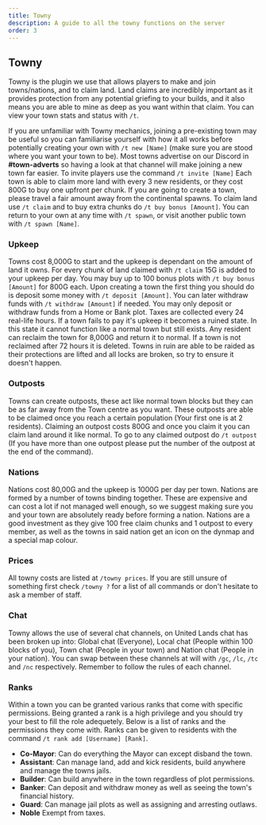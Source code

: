 ```yaml
---
title: Towny
description: A guide to all the towny functions on the server
order: 3
---
```

##  Towny
Towny is the plugin we use that allows players to make and join towns/nations, and to claim land. Land claims are incredibly important as it provides protection from any potential griefing to your builds, and it also means you are able to mine as deep as you want within that claim. You can view your town stats and status with `/t`.

If you are unfamiliar with Towny mechanics, joining a pre-existing town may be useful so you can familiarise yourself with how it all works before potentially creating your own with `/t new [Name]` (make sure you are stood where you want your town to be). Most towns advertise on our Discord in **#town-adverts** so having a look at that channel will make joining a new town far easier. To invite players use the command `/t invite [Name]` Each town is able to claim more land with every 3 new residents, or they cost 800G to buy one upfront per chunk. If you are going to create a town, please travel a fair amount away from the continental spawns. To claim land use `/t claim` and to buy extra chunks do `/t buy bonus [Amount]`. You can return to your own at any time with `/t spawn`, or visit another public town with `/t spawn [Name]`.

### Upkeep
Towns cost 8,000G to start and the upkeep is dependant on the amount of land it owns. For every chunk of land claimed with `/t claim` 15G is added to your upkeep per day.  You may buy up to 100 bonus plots with `/t buy bonus [Amount]` for 800G each. Upon creating a town the first thing you should do is deposit some money with `/t deposit [Amount]`. You can later withdraw funds with `/t withdraw [Amount]` if needed. You may only deposit or withdraw funds from a Home or Bank plot. Taxes are collected every 24 real-life hours. If a town fails to pay it's upkeep it becomes a ruined state. In this state it cannot function like a normal town but still exists. Any resident can reclaim the town for 8,000G and return it to normal. If a town is not reclaimed after 72 hours it is deleted. Towns in ruin are able to be raided as their protections are lifted and all locks are broken, so try to ensure it doesn't happen.

### Outposts
Towns can create outposts, these act like normal town blocks but they can be as far away from the Town centre as you want. These outposts are able to be claimed once you reach a certain population (Your first one is at 2 residents). Claiming an outpost costs 800G and once you claim it you can claim land around it like normal. To go to any claimed outpost do `/t outpost` (If you have more than one outpost please put the number of the outpost at the end of the command).

### Nations
Nations cost 80,00G and the upkeep is 1000G per day per town. Nations are formed by a number of towns binding together. These are expensive and can cost a lot if not managed well enough, so we suggest making sure you and your town are absolutely ready before forming a nation. Nations are a good investment as they give 100 free claim chunks and 1 outpost to every member, as well as the towns in said nation get an icon on the dynmap and a special map colour.

### Prices
All towny costs are listed at `/towny prices`. If you are still unsure of something first check `/towny ?` for a list of all commands or don't hesitate to ask a member of staff.

### Chat
Towny allows the use of several chat channels, on United Lands chat has been broken up into: Global chat (Everyone), Local chat (People within 100 blocks of you), Town chat (People in your town) and Nation chat (People in your nation). You can swap between these channels at will with `/gc`, `/lc`, `/tc` and `/nc` respectively. Remember to follow the rules of each channel.

### Ranks
Within a town you can be granted various ranks that come with specific permissions. Being granted a rank is a high privilege and you should try your best to fill the role adequetely. Below is a list of ranks and the permissions they come with. Ranks can be given to residents with the command `/t rank add [Username] [Rank]`.

- **Co-Mayor**: Can do everything the Mayor can except disband the town.
- **Assistant**: Can manage land, add and kick residents, build anywhere and manage the towns jails.
- **Builder**: Can build anywhere in the town regardless of plot permissions.
- **Banker**: Can deposit and withdraw money as well as seeing the town's financial history.
- **Guard**: Can manage jail plots as well as assigning and arresting outlaws.
- **Noble** Exempt from taxes.
